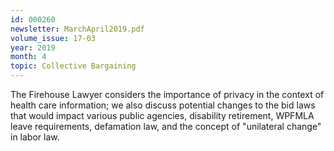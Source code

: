 ```yaml
---
id: 000260
newsletter: MarchApril2019.pdf
volume_issue: 17-03
year: 2019
month: 4
topic: Collective Bargaining
---
```


The Firehouse Lawyer considers the importance of privacy in the context of health care information; we also discuss potential changes to the bid laws that would impact various public agencies, disability retirement, WPFMLA leave requirements, defamation law, and the concept of "unilateral change" in labor law.